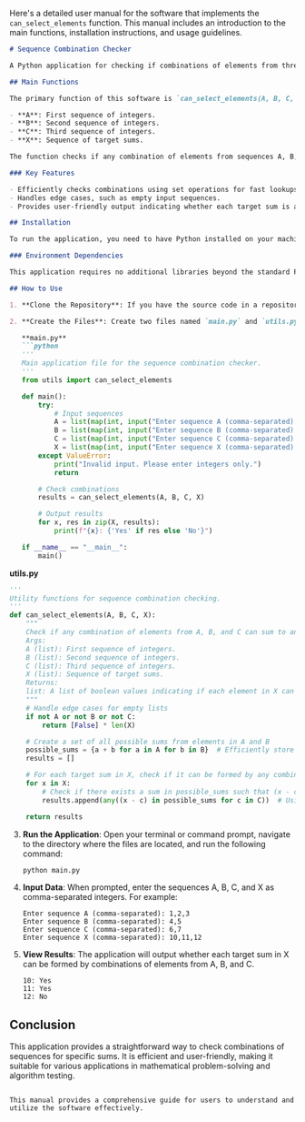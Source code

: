 Here's a detailed user manual for the software that implements the `can_select_elements` function. This manual includes an introduction to the main functions, installation instructions, and usage guidelines.

```markdown
# Sequence Combination Checker

A Python application for checking if combinations of elements from three sequences can sum to any element in a target sequence.

## Main Functions

The primary function of this software is `can_select_elements(A, B, C, X)`, which takes four sequences as input:

- **A**: First sequence of integers.
- **B**: Second sequence of integers.
- **C**: Third sequence of integers.
- **X**: Sequence of target sums.

The function checks if any combination of elements from sequences A, B, and C can sum to any element in sequence X. It returns a list of boolean values indicating whether each target sum can be formed.

### Key Features

- Efficiently checks combinations using set operations for fast lookups.
- Handles edge cases, such as empty input sequences.
- Provides user-friendly output indicating whether each target sum is achievable.

## Installation

To run the application, you need to have Python installed on your machine. You can download Python from [python.org](https://www.python.org/downloads/).

### Environment Dependencies

This application requires no additional libraries beyond the standard Python library. However, ensure you have Python 3.x installed.

## How to Use

1. **Clone the Repository**: If you have the source code in a repository, clone it to your local machine. If you don't have it yet, you can create the files `main.py` and `utils.py` as provided below.

2. **Create the Files**: Create two files named `main.py` and `utils.py` and copy the following code into them.

   **main.py**
   ```python
   '''
   Main application file for the sequence combination checker.
   '''
   from utils import can_select_elements

   def main():
       try:
           # Input sequences
           A = list(map(int, input("Enter sequence A (comma-separated): ").split(',')))
           B = list(map(int, input("Enter sequence B (comma-separated): ").split(',')))
           C = list(map(int, input("Enter sequence C (comma-separated): ").split(',')))
           X = list(map(int, input("Enter sequence X (comma-separated): ").split(',')))
       except ValueError:
           print("Invalid input. Please enter integers only.")
           return

       # Check combinations
       results = can_select_elements(A, B, C, X)

       # Output results
       for x, res in zip(X, results):
           print(f"{x}: {'Yes' if res else 'No'}")

   if __name__ == "__main__":
       main()
   ```

   **utils.py**
   ```python
   '''
   Utility functions for sequence combination checking.
   '''
   def can_select_elements(A, B, C, X):
       """
       Check if any combination of elements from A, B, and C can sum to any element in X.
       Args:
       A (list): First sequence of integers.
       B (list): Second sequence of integers.
       C (list): Third sequence of integers.
       X (list): Sequence of target sums.
       Returns:
       list: A list of boolean values indicating if each element in X can be formed.
       """
       # Handle edge cases for empty lists
       if not A or not B or not C:
           return [False] * len(X)

       # Create a set of all possible sums from elements in A and B
       possible_sums = {a + b for a in A for b in B}  # Efficiently store sums in a set for O(1) lookup
       results = []

       # For each target sum in X, check if it can be formed by any combination of sums from A and B with elements from C
       for x in X:
           # Check if there exists a sum in possible_sums such that (x - c) is in possible_sums
           results.append(any((x - c) in possible_sums for c in C))  # Using any() for early exit

       return results
   ```

3. **Run the Application**: Open your terminal or command prompt, navigate to the directory where the files are located, and run the following command:

   ```bash
   python main.py
   ```

4. **Input Data**: When prompted, enter the sequences A, B, C, and X as comma-separated integers. For example:

   ```
   Enter sequence A (comma-separated): 1,2,3
   Enter sequence B (comma-separated): 4,5
   Enter sequence C (comma-separated): 6,7
   Enter sequence X (comma-separated): 10,11,12
   ```

5. **View Results**: The application will output whether each target sum in X can be formed by combinations of elements from A, B, and C.

   ```
   10: Yes
   11: Yes
   12: No
   ```

## Conclusion

This application provides a straightforward way to check combinations of sequences for specific sums. It is efficient and user-friendly, making it suitable for various applications in mathematical problem-solving and algorithm testing.
```

This manual provides a comprehensive guide for users to understand and utilize the software effectively.